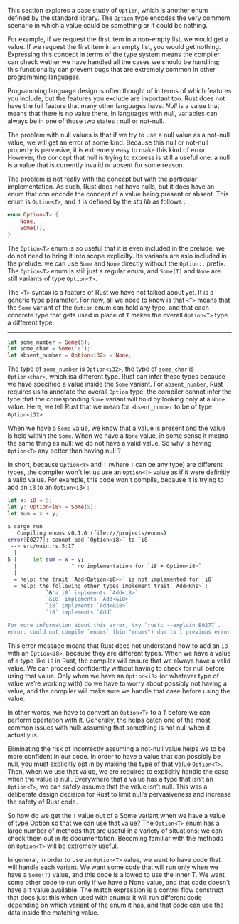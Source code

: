 This section explores a case study of `Option`, which is another enum defined by the standard library. The
`Option` type encodes the very commom scenario in which a value could be something or it could be nothing.

For example, if we request the first item in a non-empty list, we would get a value. If we request the first
item in an empty list, you would get nothing. Expressing this concept in terms of the type system means the
compiler can check wether we have handled all the cases we should be handling; this functionality can prevent
bugs that are extremely common in other programming languages.

Programming language design is often thought of in terms of which features you include, but the features you
exclude are important too. Rust does not have the full feature that many other languages have. *Null* is a
value that means that there is no value there. In languages with *null*, variables can always be in one of
those two states : null or not-null.

The problem with null values is that if we try to use a null value as a not-null value, we will get an error of
some kind. Because this null or not-null property is pervasive, it is extremely easy to make this kind of error.
However, the concept that null is trying to express is still a useful one: a null is a value that is currently
invalid or absent for some reason.

The problem is not really with the concept but with the particular implementation. As such, Rust does not have
nulls, but it does have an enum that con encode the concept of a value being present or absent. This enum is
`Option<T>`, and it is defined by the *std lib* as follows :

```rust
enum Option<T> {
    None,
    Some(T),
}
```

The `Option<T>` enum is so useful that it is even included in the prelude; we do not need to bring it into scope
explicilty. Its variants are aslo included in the prelude: we can use `Some` and `None` directly without the
`Option::` prefix. The `Option<T>` enum is still just a regular enum, and `Some(T)` and `None` are still
variants of type `Option<T>`.

The `<T>` syntax is a feature of Rust we have not talked about yet. It is a generic type parameter. For now,
all we need to know is that `<T>` means that the `Some` variant of the `Option` enum can hold any type,
and that each concrete type that gets used in place of `T` makes the overall `Option<T>` type a different type.

---

```rust
let some_number = Some(5);
let some_char = Some('e');
let absent_number = Option<i32> = None;
```

The type of `some_number` is `Option<i32>`, the type of `some_char` is `Option<char>`, which isa different type.
Rust can infer these types because we have specified a value inside the `Some` variant. For `absent_number`, Rust
requires us to annotate the overall `Option` type: the compiler cannot infer the type that the corresponding `Some`
variant will hold by looking only at a `None` value. Here, we tell Rust that we mean for `absent_number` to be
of type `Option<i32>`.

When we have a `Some` value, we know that a value is present and the value is held within the `Some`. When we
have a `None` value, in some sense it means the same thing as null: we do not have a valid value. So why is having
`Option<T>` any better than having null ?

In short, because `Option<T>` and `T` (where `T` can be any type) are different types, the compiler won't let us
use an `Option<T>` value as if it were definitly a valid value. For example, this code won't compile, because
it is trying to add an `i8` to an `Option<i8>` :

```rust
let x: i8 = 5;
let y: Option<i8> = Some(5);
let sum = x + y;
```

```bash
$ cargo run
   Compiling enums v0.1.0 (file:///projects/enums)
error[E0277]: cannot add `Option<i8>` to `i8`
 --> src/main.rs:5:17
  |
5 |     let sum = x + y;
  |                 ^ no implementation for `i8 + Option<i8>`
  |
  = help: the trait `Add<Option<i8>>` is not implemented for `i8`
  = help: the following other types implement trait `Add<Rhs>`:
            `&'a i8` implements `Add<i8>`
            `&i8` implements `Add<&i8>`
            `i8` implements `Add<&i8>`
            `i8` implements `Add`

For more information about this error, try `rustc --explain E0277`.
error: could not compile `enums` (bin "enums") due to 1 previous error
```

This error message means that Rust does not understand how to add an `i8` with an `Option<i8>`, because they are
different types. When we have a value of a type like `ì8` in Rust, the compiler will ensure that we always have
a valid value. We can proceed confidently without having to check for null before using that value. Only when
we have an `Option<i8>` (or whatever type of value we’re working with) do we have to worry about possibly
not having a value, and the compiler will make sure we handle that case before using the value.

In other words, we have to convert an `Option<T>` to a `T` before we can perform opertation with it.
Generally, the helps catch one of the most common issues with null: assuming that something is not null
when it actually is.

Eliminating the risk of incorrectly assuming a not-null value helps we to be more confident in our code.
In order to have a value that can possibly be null, you must explicitly opt in by making the type of that
value `Option<T>`. Then, when we use that value, we are required to explicitly handle the case when the value
is null. Everywhere that a value has a type that isn’t an `Option<T>`, we can safely assume that the value
isn’t null. This was a deliberate design decision for Rust to limit null’s pervasiveness and increase the
safety of Rust code.

So how do we get the `T` value out of a Some variant when we have a value of type Option<T> so that we can
use that value? The `Option<T>` enum has a large number of methods that are useful in a variety of situations;
we can check them out in its documentation. Becoming familiar with the methods on `Option<T>` will be extremely
useful.

In general, in order to use an `Option<T>` value, we want to have code that will handle each variant. We want
some code that will run only when we have a `Some(T)` value, and this code is allowed to use the inner T. We
want some other code to run only if we have a None value, and that code doesn’t have a `T` value available.
The match expression is a control flow construct that does just this when used with enums: it will run different
code depending on which variant of the enum it has, and that code can use the data inside the matching value.
